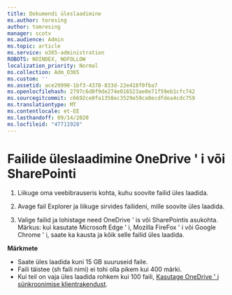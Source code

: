 ```yaml
---
title: Dokumendi üleslaadimine
ms.author: toresing
author: tomresing
manager: scotv
ms.audience: Admin
ms.topic: article
ms.service: o365-administration
ROBOTS: NOINDEX, NOFOLLOW
localization_priority: Normal
ms.collection: Adm_O365
ms.custom: ''
ms.assetid: ace29990-1bf3-4378-833d-22e418f0fba7
ms.openlocfilehash: 2797c6d0f9de274e016523ae0e71f59eb1cfc742
ms.sourcegitcommit: c6692ce0fa1358ec3529e59ca0ecdfdea4cdc759
ms.translationtype: MT
ms.contentlocale: et-EE
ms.lasthandoff: 09/14/2020
ms.locfileid: "47711928"
---
```

# <a name="upload-files-to-onedrive-or-sharepoint"></a>Failide üleslaadimine OneDrive ' i või SharePointi

1. Liikuge oma veebibrauseris kohta, kuhu soovite failid üles laadida.
    
2. Avage fail Explorer ja liikuge sirvides failideni, mille soovite üles laadida.
    
3. Valige failid ja lohistage need OneDrive ' is või SharePointis asukohta. Märkus: kui kasutate Microsoft Edge ' i, Mozilla FireFox ' i või Google Chrome ' i, saate ka kausta ja kõik selle failid üles laadida.
    
**Märkmete**

- Saate üles laadida kuni 15 GB suuruseid faile. 
- Faili täistee (sh faili nimi) ei tohi olla pikem kui 400 märki. 
- Kui teil on vaja üles laadida rohkem kui 100 faili, [Kasutage OneDrive ' i sünkroonimise klientrakendust](https://go.microsoft.com/fwlink/?linkid=866427). 
  

